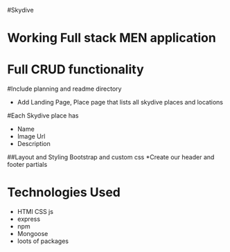 
#Skydive
# Working Full stack MEN application
# Full CRUD functionality
#Include planning and readme directory


* Add Landing Page, Place page that lists all skydive places and locations

#Each Skydive place  has 
   * Name
   * Image Url 
   * Description

##Layout and Styling Bootstrap and custom css
 *Create our header and footer partials

# Technologies Used
   * HTMl CSS js
   * express
   * npm
   * Mongoose
   * loots of packages